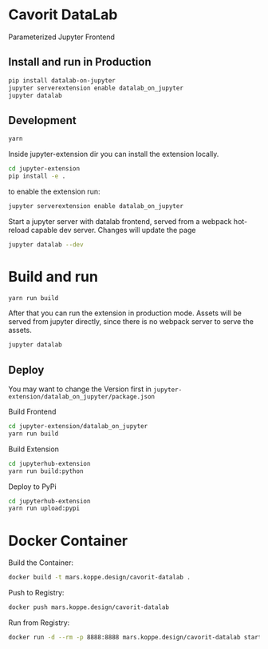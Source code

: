 # Cavorit DataLab

Parameterized Jupyter Frontend


## Install and run in Production

```bash
pip install datalab-on-jupyter
jupyter serverextension enable datalab_on_jupyter
jupyter datalab
```

## Development


```bash
yarn

```

Inside  jupyter-extension dir you can install the extension locally.


```bash
cd jupyter-extension
pip install -e .
```

to enable the extension run:

```bash
jupyter serverextension enable datalab_on_jupyter
```

Start a jupyter server with datalab frontend, served from a webpack hot-reload capable dev server.
Changes will update the page

```bash
jupyter datalab --dev
```


# Build and run

```bash
yarn run build
````

After that you can run the extension in production mode. 
Assets will be served from jupyter directly, since there is no webpack server to serve the assets.

```bash
jupyter datalab
```






## Deploy

You may want to change the Version first in `jupyter-extension/datalab_on_jupyter/package.json`

Build Frontend

```bash
cd jupyter-extension/datalab_on_jupyter
yarn run build
```

Build Extension

```bash
cd jupyterhub-extension
yarn run build:python
```


Deploy to PyPi

```bash
cd jupyterhub-extension
yarn run upload:pypi
```




# Docker Container

Build the Container:

```bash
docker build -t mars.koppe.design/cavorit-datalab .
```

Push to Registry:

```bash
docker push mars.koppe.design/cavorit-datalab
```


Run from Registry:

```bash
docker run -d --rm -p 8888:8888 mars.koppe.design/cavorit-datalab start.sh jupyter datalab
```


